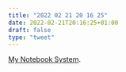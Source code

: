 ```yaml
---
title: "2022 02 21 20 16 25"
date: 2022-02-21T20:16:25+01:00
draft: false
type: "tweet"
---
```

[My Notebook System](https://ratfactor.com/notes).
